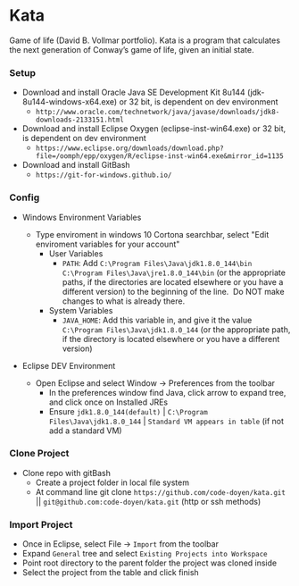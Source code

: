 
# Kata
Game of life (David B. Vollmar portfolio). Kata is a program that calculates the next generation of Conway’s game of life, given an initial state.

### Setup
* Download and install Oracle Java SE Development Kit 8u144 (jdk-8u144-windows-x64.exe) or 32 bit, is dependent on dev environment  
  - ```http://www.oracle.com/technetwork/java/javase/downloads/jdk8-downloads-2133151.html```
* Download and install Eclipse Oxygen (eclipse-inst-win64.exe) or 32 bit, is dependent on dev environment
  - ```https://www.eclipse.org/downloads/download.php?file=/oomph/epp/oxygen/R/eclipse-inst-win64.exe&mirror_id=1135```
* Download and install GitBash
  - ```https://git-for-windows.github.io/```

### Config
* Windows Environment Variables
  - Type enviroment in windows 10 Cortona searchbar, select "Edit enviroment variables for your account"
    * User Variables
      - ```PATH```: Add ```C:\Program Files\Java\jdk1.8.0_144\bin``` ```C:\Program Files\Java\jre1.8.0_144\bin``` (or the appropriate paths, if the directories are located elsewhere or you have a different version) to the beginning of the line.  Do NOT make changes to what is already there.
    * System Variables
      - ```JAVA_HOME```: Add this variable in, and give it the value ```C:\Program Files\Java\jdk1.8.0_144``` (or the appropriate path, if the directory is located elsewhere or you have a different version)

* Eclipse DEV Environment
  - Open Eclipse and select Window -> Preferences from the toolbar
    * In the preferences window find Java, click arrow to expand tree, and click once on Installed JREs
    * Ensure ```jdk1.8.0_144(default)``` | ```C:\Program Files\Java\jdk1.8.0_144``` | ```Standard VM appears in table``` (if not add a standard VM)

### Clone Project
- Clone repo with gitBash
  - Create a project folder in local file system
  - At command line git clone ```https://github.com/code-doyen/kata.git``` || ```git@github.com:code-doyen/kata.git```  (http or ssh methods)

### Import Project
- Once in Eclipse, select File -> ```Import``` from the toolbar
- Expand ```General``` tree and select ```Existing Projects into Workspace```
- Point root directory to the parent folder the project was cloned inside
- Select the project from the table and click finish
